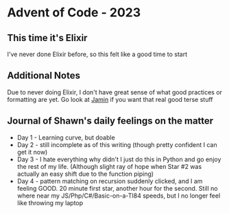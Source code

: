 # Advent of Code - 2023
## This time it's Elixir

I've never done Elixir before, so this felt like a good time to start

## Additional Notes

Due to never doing Elixir, I don't have great sense of what good practices or formatting are yet.  Go look at [Jamin](https://github.com/jaminthorns/advent-of-code-2023/tree/main) if you want that real good terse stuff

## Journal of Shawn's daily feelings on the matter

- Day 1 - Learning curve, but doable
- Day 2 - still incomplete as of this writing (though pretty confident I can get it now)
- Day 3 - I hate everything why didn't I just do this in Python and go enjoy the rest of my life.  (Although slight ray of hope when Star #2 was actually an easy shift due to the function piping)
- Day 4 - pattern matching on recursion suddenly clicked, and I am feeling GOOD. 20 minute first star, another hour for the second. Still no where near my JS/Php/C#/Basic-on-a-TI84 speeds, but I no longer feel like throwing my laptop
